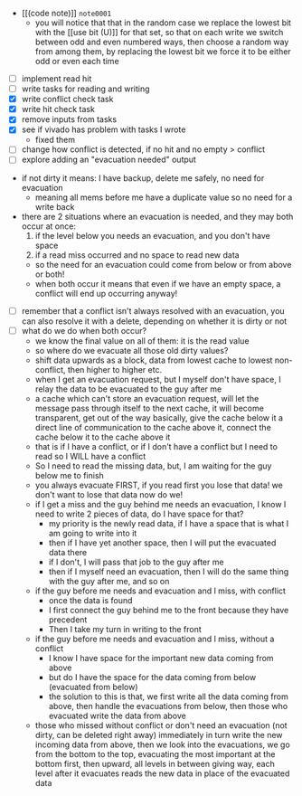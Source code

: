 - [[(code note)]] `note0001`
	- you will notice that that in the random case we replace the lowest bit with the [[use bit (U)]] for that set, so that on each write we switch between odd and even numbered ways, then choose a random way from among them, by replacing the lowest bit we force it to be either odd or even each time
- [ ] implement read hit
- [ ] write tasks for reading and writing
- [x] write conflict check task
- [x] write hit check task
- [x] remove inputs from tasks
- [x] see if vivado has problem with tasks I wrote
	- fixed them
- [ ] change how conflict is detected, if no hit and no empty > conflict
- [ ] explore adding an "evacuation needed" output
- if not dirty it means: I have backup, delete me safely, no need for evacuation
	- meaning all mems before me have a duplicate value so no need for a write back
- there are 2 situations where an evacuation is needed, and they may both occur at once:
	1. if the level below you needs an evacuation, and you don't have space
	2. if a read miss occurred and no space to read new data
	- so the need for an evacuation could come from below or from above or both!
	- when both occur it means that even if we have an empty space, a conflict will end up occurring anyway!
- [ ] remember that a conflict isn't always resolved with an evacuation, you can also resolve it with a delete, depending on whether it is dirty or not
- [ ] what do we do when both occur?
	- we know the final value on all of them: it is the read value
	- so where do we evacuate all those old dirty values?
	- shift data upwards as a block, data from lowest cache to lowest non-conflict, then higher to higher etc.
	- when I get an evacuation request, but I myself don't have space, I relay the data to be evacuated to the guy after me
	- a cache which can't store an evacuation request, will let the message pass through itself to the next cache, it will become transparent, get out of the way basically, give the cache below it a direct line of communication to the cache above it, connect the cache below it to the cache above it
	- that is if I have a conflict, or if I don't have a conflict but I need to read so I WILL have a conflict
	- So I need to read the missing data, but, I am waiting for the guy below me to finish 
	- you always evacuate FIRST, if you read first you lose that data! we don't want to lose that data now do we!
	- if I get a miss and the guy behind me needs an evacuation, I know I need to write 2 pieces of data, do I have space for that?
		- my priority is the newly read data, if I have a space that is what I am going to write into it
		- then if I have yet another space, then I will put the evacuated data there
		- if I don't, I will pass that job to the guy after me
		- then if I myself need an evacuation, then I will do the same thing with the guy after me, and so on
	- if the guy before me needs and evacuation and I miss, with conflict
		- once the data is found
		- I first connect the guy behind me to the front because they have precedent
		- Then I take my turn in writing to the front
	- if the guy before me needs and evacuation and I miss, without a conflict
		- I know I have space for the important new data coming from above
		- but do I have the space for the data coming from below (evacuated from below)
		- the solution to this is that, we first write all the data coming from above, then handle the evacuations from below, then those who evacuated write the data from above
	- those who missed without conflict or don't need an evacuation (not dirty, can be deleted right away) immediately in turn write the new incoming data from above, then we look into the evacuations, we go from the bottom to the top, evacuating the most important at the bottom first, then upward, all levels in between giving way, each level after it evacuates reads the new data in place of the evacuated data